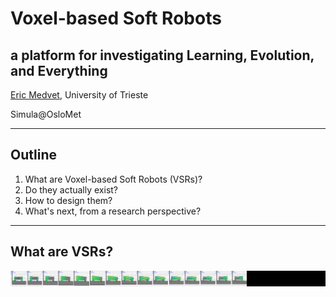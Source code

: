 # Voxel-based Soft Robots
## a platform for investigating Learning, Evolution, and Everything

[Eric Medvet](http://medvet.inginf.units.it/), University of Trieste

Simula@OsloMet

---

## Outline

1. What are Voxel-based Soft Robots (VSRs)?
2. Do they actually exist?
3. How to design them?
4. What's next, from a research perspective?

---

## What are VSRs?

![An example VSR](imgs/frames.h.png)


